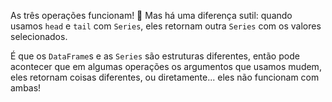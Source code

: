 As três operações funcionam! 🎊 Mas há uma diferença sutil: quando usamos `head` e `tail` com `Series`, eles retornam outra `Series` com os valores selecionados.

É que os `DataFrame`s e as `Series` são estruturas diferentes, então pode acontecer que em algumas operações os argumentos que usamos mudem, eles retornam coisas diferentes, ou diretamente... eles não funcionam com ambas!
